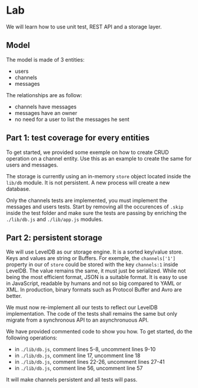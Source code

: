 
# Lab

We will learn how to use unit test, REST API and a storage layer.

## Model

The model is made of 3 entities:
- users
- channels
- messages

The relationships are as follow:
- channels have messages
- messages have an owner
- no need for a user to list the messages he sent

## Part 1: test coverage for every entities

To get started, we provided some exemple on how to create CRUD operation on a channel entity. Use this as an example to create the same for users and messages.

The storage is currently using an in-memory `store` object located inside the `lib/db` module. It is not persistent. A new process will create a new database.

Only the channels tests are implemented, you must implement the messages and users tests. Start by removing all the occurences of `.skip` inside the test folder and make sure the tests are passing by enriching the `./lib/db.js` and `./lib/app.js` modules. 

## Part 2: persistent storage

We will use LevelDB as our storage engine. It is a sorted key/value store. Keys and values are string or Buffers. For exemple, the `channels['1']` property in our of `store` could be stored with the key `channels:1` inside LevelDB. The value remains the same, it must just be serialized. While not being the most efficient format, JSON is a suitable format. It is easy to use in JavaScript, readable by humans and not so big compared to YAML or XML. In production, binary formats such as Protocol Buffer and Avro are better.

We must now re-implement all our tests to reflect our LevelDB implementation. The code of the tests shall remains the same but only migrate from a synchronous API to an asynchronuous API.

We have provided commented code to show you how. To get started, do the following operations:
- in `./lib/db.js`, comment lines 5-8, uncomment lines 9-10
- in `./lib/db.js`, comment line 17, uncomment line 18
- in `./lib/db.js`, comment lines 22-26, uncomment lines 27-41
- in `./lib/db.js`, comment line 56, uncomment line 57

It will make channels persistent and all tests will pass.
